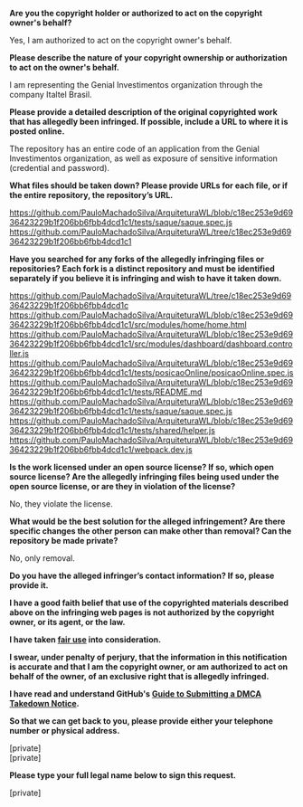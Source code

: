 **Are you the copyright holder or authorized to act on the copyright owner's behalf?**

Yes, I am authorized to act on the copyright owner's behalf.

**Please describe the nature of your copyright ownership or authorization to act on the owner's behalf.**

I am representing the Genial Investimentos organization through the company Italtel Brasil.

**Please provide a detailed description of the original copyrighted work that has allegedly been infringed. If possible, include a URL to where it is posted online.**

The repository has an entire code of an application from the Genial Investimentos organization, as well as exposure of sensitive information (credential and password).

**What files should be taken down? Please provide URLs for each file, or if the entire repository, the repository’s URL.**

https://github.com/PauloMachadoSilva/ArquiteturaWL/blob/c18ec253e9d6936423229b1f206bb6fbb4dcd1c1/tests/saque/saque.spec.js  
https://github.com/PauloMachadoSilva/ArquiteturaWL/tree/c18ec253e9d6936423229b1f206bb6fbb4dcd1c1

**Have you searched for any forks of the allegedly infringing files or repositories? Each fork is a distinct repository and must be identified separately if you believe it is infringing and wish to have it taken down.**

https://github.com/PauloMachadoSilva/ArquiteturaWL/tree/c18ec253e9d6936423229b1f206bb6fbb4dcd1c  
https://github.com/PauloMachadoSilva/ArquiteturaWL/blob/c18ec253e9d6936423229b1f206bb6fbb4dcd1c1/src/modules/home/home.html  
https://github.com/PauloMachadoSilva/ArquiteturaWL/blob/c18ec253e9d6936423229b1f206bb6fbb4dcd1c1/src/modules/dashboard/dashboard.controller.js  
https://github.com/PauloMachadoSilva/ArquiteturaWL/blob/c18ec253e9d6936423229b1f206bb6fbb4dcd1c1/tests/posicaoOnline/posicaoOnline.spec.js  
https://github.com/PauloMachadoSilva/ArquiteturaWL/blob/c18ec253e9d6936423229b1f206bb6fbb4dcd1c1/tests/README.md  
https://github.com/PauloMachadoSilva/ArquiteturaWL/blob/c18ec253e9d6936423229b1f206bb6fbb4dcd1c1/tests/saque/saque.spec.js  
https://github.com/PauloMachadoSilva/ArquiteturaWL/blob/c18ec253e9d6936423229b1f206bb6fbb4dcd1c1/tests/shared/helper.js  
https://github.com/PauloMachadoSilva/ArquiteturaWL/blob/c18ec253e9d6936423229b1f206bb6fbb4dcd1c1/webpack.dev.js

**Is the work licensed under an open source license? If so, which open source license? Are the allegedly infringing files being used under the open source license, or are they in violation of the license?**

No, they violate the license.

**What would be the best solution for the alleged infringement? Are there specific changes the other person can make other than removal? Can the repository be made private?**

No, only removal.

**Do you have the alleged infringer’s contact information? If so, please provide it.**

**I have a good faith belief that use of the copyrighted materials described above on the infringing web pages is not authorized by the copyright owner, or its agent, or the law.**

**I have taken <a href="https://www.lumendatabase.org/topics/22">fair use</a> into consideration.**

**I swear, under penalty of perjury, that the information in this notification is accurate and that I am the copyright owner, or am authorized to act on behalf of the owner, of an exclusive right that is allegedly infringed.**

**I have read and understand GitHub's <a href="https://help.github.com/articles/guide-to-submitting-a-dmca-takedown-notice/">Guide to Submitting a DMCA Takedown Notice</a>.**

**So that we can get back to you, please provide either your telephone number or physical address.**

[private]  
[private]

**Please type your full legal name below to sign this request.**

[private]
